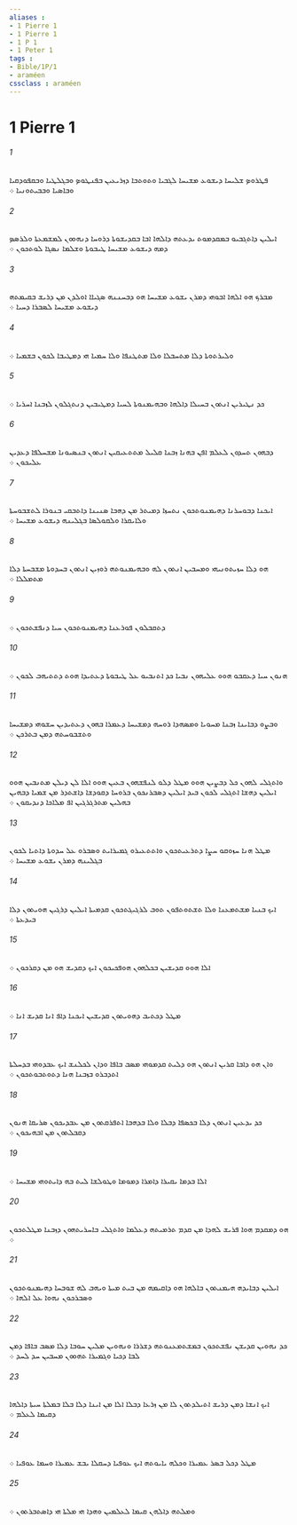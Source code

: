 ```yaml
---
aliases : 
- 1 Pierre 1
- 1 Pierre 1
- 1 P 1
- 1 Peter 1
tags : 
- Bible/1P/1
- araméen
cssclass : araméen
---
```


# 1 Pierre 1

###### 1
ܦܛܪܘܤ ܫܠܝܚܐ ܕܝܫܘܥ ܡܫܝܚܐ ܠܓܒܝܐ ܘܬܘܬܒܐ ܕܙܪܝܥܝܢ ܒܦܢܛܘܤ ܘܒܓܠܛܝܐ ܘܒܩܦܘܕܩܝܐ ܘܒܐܤܝܐ ܘܒܒܝܬܘܢܝܐ ܀
###### 2
ܐܝܠܝܢ ܕܐܬܓܒܝܘ ܒܡܩܕܡܘܬ ܝܕܥܬܗ ܕܐܠܗܐ ܐܒܐ ܒܩܕܝܫܘܬܐ ܕܪܘܚܐ ܕܢܗܘܘܢ ܠܡܫܡܥܬܐ ܘܠܪܤܤ ܕܡܗ ܕܝܫܘܥ ܡܫܝܚܐ ܛܝܒܘܬܐ ܘܫܠܡܐ ܢܤܓܐ ܠܘܬܟܘܢ ܀
###### 3
ܡܒܪܟ ܗܘ ܐܠܗܐ ܐܒܘܗܝ ܕܡܪܢ ܝܫܘܥ ܡܫܝܚܐ ܗܘ ܕܒܚܢܢܗ ܤܓܝܐܐ ܐܘܠܕܢ ܡܢ ܕܪܝܫ ܒܩܝܡܬܗ ܕܝܫܘܥ ܡܫܝܚܐ ܠܤܒܪܐ ܕܚܝܐ ܀
###### 4
ܘܠܝܪܬܘܬܐ ܕܠܐ ܡܬܚܒܠܐ ܘܠܐ ܡܬܛܢܦܐ ܘܠܐ ܚܡܝܐ ܗܝ ܕܡܛܝܒܐ ܠܟܘܢ ܒܫܡܝܐ ܀
###### 5
ܟܕ ܢܛܝܪܝܢ ܐܢܬܘܢ ܒܚܝܠܐ ܕܐܠܗܐ ܘܒܗܝܡܢܘܬܐ ܠܚܝܐ ܕܡܛܝܒܝܢ ܕܢܬܓܠܘܢ ܠܙܒܢܐ ܐܚܪܝܐ ܀
###### 6
ܕܒܗܘܢ ܬܚܕܘܢ ܠܥܠܡ ܐܦܢ ܒܗܢܐ ܙܒܢܐ ܩܠܝܠ ܡܬܬܥܝܩܝܢ ܐܢܬܘܢ ܒܢܤܝܘܢܐ ܡܫܚܠܦܐ ܕܥܕܝܢ ܥܠܝܟܘܢ ܀
###### 7
ܐܝܟܢܐ ܕܒܘܚܪܢܐ ܕܗܝܡܢܘܬܟܘܢ ܢܬܚܙܐ ܕܡܝܬܪ ܡܢ ܕܗܒܐ ܤܢܝܢܐ ܕܐܬܒܩܝ ܒܢܘܪܐ ܠܬܫܒܘܚܬܐ ܘܠܐܝܩܪܐ ܘܠܩܘܠܤܐ ܒܓܠܝܢܗ ܕܝܫܘܥ ܡܫܝܚܐ ܀
###### 8
ܗܘ ܕܠܐ ܚܙܝܬܘܢܝܗܝ ܘܡܚܒܝܢ ܐܢܬܘܢ ܠܗ ܘܒܗܝܡܢܘܬܗ ܪܘܙܝܢ ܐܢܬܘܢ ܒܚܕܘܬܐ ܡܫܒܚܬܐ ܕܠܐ ܡܬܡܠܠܐ ܀
###### 9
ܕܬܩܒܠܘܢ ܦܘܪܥܢܐ ܕܗܝܡܢܘܬܟܘܢ ܚܝܐ ܕܢܦܫܬܟܘܢ ܀
###### 10
ܗܢܘܢ ܚܝܐ ܕܥܩܒܘ ܗܘܘ ܥܠܝܗܘܢ ܢܒܝܐ ܟܕ ܐܬܢܒܝܘ ܥܠ ܛܝܒܘܬܐ ܕܥܬܝܕܐ ܗܘܬ ܕܬܬܝܗܒ ܠܟܘܢ ܀
###### 11
ܘܒܨܘ ܕܒܐܝܢܐ ܙܒܢܐ ܡܚܘܝܐ ܘܡܤܗܕܐ ܪܘܚܗ ܕܡܫܝܚܐ ܕܥܡܪܐ ܒܗܘܢ ܕܥܬܝܕܝܢ ܚܫܘܗܝ ܕܡܫܝܚܐ ܘܬܫܒܘܚܬܗ ܕܡܢ ܒܬܪܟܢ ܀
###### 12
ܘܐܬܓܠܝ ܠܗܘܢ ܟܠ ܕܒܨܝܢ ܗܘܘ ܡܛܠ ܕܠܘ ܠܢܦܫܗܘܢ ܒܥܝܢ ܗܘܘ ܐܠܐ ܠܢ ܕܝܠܢ ܡܬܢܒܝܢ ܗܘܘ ܐܝܠܝܢ ܕܗܫܐ ܐܬܓܠܝ ܠܟܘܢ ܒܝܕ ܐܝܠܝܢ ܕܤܒܪܢܟܘܢ ܒܪܘܚܐ ܕܩܘܕܫܐ ܕܐܫܬܕܪ ܡܢ ܫܡܝܐ ܕܒܗܝܢ ܒܗܠܝܢ ܡܬܪܓܪܓܝܢ ܐܦ ܡܠܐܟܐ ܕܢܕܝܩܘܢ ܀
###### 13
ܡܛܠ ܗܢܐ ܚܙܘܩܘ ܚܨܐ ܕܬܪܥܝܬܟܘܢ ܘܐܬܬܥܝܪܘ ܓܡܝܪܐܝܬ ܘܤܒܪܘ ܥܠ ܚܕܘܬܐ ܕܐܬܝܐ ܠܟܘܢ ܒܓܠܝܢܗ ܕܡܪܢ ܝܫܘܥ ܡܫܝܚܐ ܀
###### 14
ܐܝܟ ܒܢܝܐ ܡܫܬܡܥܢܐ ܘܠܐ ܬܫܬܘܬܦܘܢ ܬܘܒ ܠܪܓܝܓܬܟܘܢ ܩܕܡܝܬܐ ܐܝܠܝܢ ܕܪܓܝܢ ܗܘܝܬܘܢ ܕܠܐ ܒܝܕܥܬܐ ܀
###### 15
ܐܠܐ ܗܘܘ ܩܕܝܫܝܢ ܒܟܠܗܘܢ ܗܘܦܟܝܟܘܢ ܐܝܟ ܕܩܕܝܫ ܗܘ ܡܢ ܕܩܪܟܘܢ ܀
###### 16
ܡܛܠ ܕܟܬܝܒ ܕܗܘܝܬܘܢ ܩܕܝܫܝܢ ܐܝܟܢܐ ܕܐܦ ܐܢܐ ܩܕܝܫ ܐܢܐ ܀
###### 17
ܘܐܢ ܗܘ ܕܐܒܐ ܩܪܝܢ ܐܢܬܘܢ ܗܘ ܕܠܝܬ ܩܕܡܘܗܝ ܡܤܒ ܒܐܦܐ ܘܕܐܢ ܠܟܠܢܫ ܐܝܟ ܥܒܕܘܗܝ ܒܕܚܠܬܐ ܐܬܕܒܪܘ ܒܙܒܢܐ ܗܢܐ ܕܬܘܬܒܘܬܟܘܢ ܀
###### 18
ܟܕ ܝܕܥܝܢ ܐܢܬܘܢ ܕܠܐ ܒܟܤܦܐ ܕܒܠܐ ܘܠܐ ܒܕܗܒܐ ܐܬܦܪܩܬܘܢ ܡܢ ܥܒܕܝܟܘܢ ܤܪܝܩܐ ܗܢܘܢ ܕܩܒܠܬܘܢ ܡܢ ܐܒܗܝܟܘܢ ܀
###### 19
ܐܠܐ ܒܕܡܐ ܝܩܝܪܐ ܕܐܡܪܐ ܕܡܘܡܐ ܘܛܘܠܫܐ ܠܝܬ ܒܗ ܕܐܝܬܘܗܝ ܡܫܝܚܐ ܀
###### 20
ܗܘ ܕܡܩܕܡ ܗܘܐ ܦܪܝܫ ܠܗܕܐ ܡܢ ܩܕܡ ܬܪܡܝܬܗ ܕܥܠܡܐ ܘܐܬܓܠܝ ܒܐܚܪܝܬܗܘܢ ܕܙܒܢܐ ܡܛܠܬܟܘܢ ܀
###### 21
ܐܝܠܝܢ ܕܒܐܝܕܗ ܗܝܡܢܬܘܢ ܒܐܠܗܐ ܗܘ ܕܐܩܝܡܗ ܡܢ ܒܝܬ ܡܝܬܐ ܘܝܗܒ ܠܗ ܫܘܒܚܐ ܕܗܝܡܢܘܬܟܘܢ ܘܤܒܪܟܘܢ ܢܗܘܐ ܥܠ ܐܠܗܐ ܀
###### 22
ܟܕ ܢܗܘܝܢ ܩܕܝܫܢ ܢܦܫܬܟܘܢ ܒܡܫܬܡܥܢܘܬܗ ܕܫܪܪܐ ܘܢܗܘܝܢ ܡܠܝܢ ܚܘܒܐ ܕܠܐ ܡܤܒ ܒܐܦܐ ܕܡܢ ܠܒܐ ܕܟܝܐ ܘܓܡܝܪܐ ܬܗܘܘܢ ܡܚܒܝܢ ܚܕ ܠܚܕ ܀
###### 23
ܐܝܟ ܐܢܫܐ ܕܡܢ ܕܪܝܫ ܐܬܝܠܕܬܘܢ ܠܐ ܡܢ ܙܪܥܐ ܕܒܠܐ ܐܠܐ ܡܢ ܐܝܢܐ ܕܠܐ ܒܠܐ ܒܡܠܬܐ ܚܝܬܐ ܕܐܠܗܐ ܕܩܝܡܐ ܠܥܠܡ ܀
###### 24
ܡܛܠ ܕܟܠ ܒܤܪ ܥܡܝܪܐ ܘܟܠܗ ܝܐܝܘܬܗ ܐܝܟ ܥܘܦܝܐ ܕܚܩܠܐ ܝܒܫ ܥܡܝܪܐ ܘܚܡܐ ܥܘܦܝܐ ܀
###### 25
ܘܡܠܬܗ ܕܐܠܗܢ ܩܝܡܐ ܠܥܠܡܝܢ ܘܗܕܐ ܗܝ ܡܠܬܐ ܗܝ ܕܐܤܬܒܪܬܘܢ ܀
